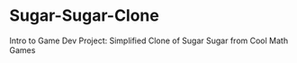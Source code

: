 # Sugar-Sugar-Clone
Intro to Game Dev Project: Simplified Clone of Sugar Sugar from Cool Math Games
